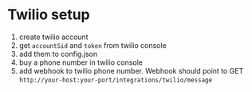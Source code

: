 # Twilio setup
1. create twilio account
2. get `accountSid` and `token` from twilio console
3. add them to config.json
4. buy a phone number in twilio console
5. add webhook to twilio phone number. Webhook should point to GET `http://your-host:your-port/integrations/twilio/message`
